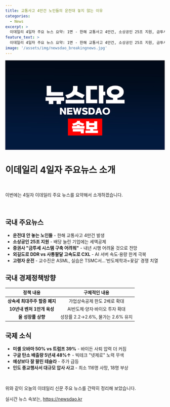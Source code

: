 ```yaml
---
title: 교통사고 4만건 노인들의 운전대 놓지 않는 이유
categories:
  - News
excerpt: >
  이데일리 4일자 주요 뉴스 요약: 1면 - 한해 교통사고 4만건, 소상공인 25조 지원, 금투세 시스템 어려워, 여름 여행 올댓트래블, 최저임금 차등화 논란, 경제 안개 속 내수 촉진 필요. 종합 - DDR, CXL AI 서버 경쟁, 고령자 운전 문제. 경제정책 - 상속세, 벤처 육성, 성장률 전망 조정. 올댓트래블 개막, 해외 여행지 추천. Global - 오바마 vs 트럼프 지지율, 구글 탄소 배출 증가, 테슬라 주가 상승. 부동산 - 재개발·재건축 활발.
feature_text: >
  이데일리 4일자 주요 뉴스 요약: 1면 - 한해 교통사고 4만건, 소상공인 25조 지원, 금투세 시스템 어려워, 여름 여행 올댓트래블, 최저임금 차등화 논란, 경제 안개 속 내수 촉진 필요. 종합 - DDR, CXL AI 서버 경쟁, 고령자 운전 문제. 경제정책 - 상속세, 벤처 육성, 성장률 전망 조정. 올댓트래블 개막, 해외 여행지 추천. Global - 오바마 vs 트럼프 지지율, 구글 탄소 배출 증가, 테슬라 주가 상승. 부동산 - 재개발·재건축 활발.
image: '/assets/img/newsdao_breakingnews.jpg'
---
```


<p><img src="/assets/img/newsdao_breakingnews.jpg" alt="bookingtag 속보" /></p>

<h1 data-ke-size="size26">이데일리 4일자 주요뉴스 소개</h1>

<p data-ke-size="size16">&nbsp;</p>

<p>이번에는 4일자 이데일리 주요 뉴스를 요약해서 소개하겠습니다. </p>

<p data-ke-size="size16">&nbsp;</p>

<h2 data-ke-size="size24">국내 주요뉴스</h2>

<ul>
<li><b>운전대 안 놓는 노인들</b> - 한해 교통사고 4만건 발생</li>
<li><b>소상공인 25조 지원</b> - 배당 늘린 기업에는 세액공제</li>
<li><b>증권사 "금투세 시스템 구축 어려워"</b> - 내년 시행 어려울 것으로 전망</li>
<li><b>외길도로 DDR vs 사통팔달 고속도로 CXL</b> - AI 서버 속도·용량 한계 극복</li>
<li><b>고령자 운전</b> - 교수진은 ASML, 실습은 TSMC서…‘반도체학과=꽃길’ 경쟁 치열</li>
</ul>

<h2 data-ke-size="size24">국내 경제정책방향</h2>

<table>
<thead>
<tr>
<th style="text-align: center;">정책 내용</th>
<th style="text-align: center;">구체적인 내용</th>
</tr>
</thead>
<tbody>
<tr>
<td style="text-align: center;"><b>상속세 최대주주 할증 폐지</b></td>
<td style="text-align: center;">가업상속공제 한도 2배로 확대</td>
</tr>
<tr>
<td style="text-align: center;"><b>10년내 벤처 1만개 육성</b></td>
<td style="text-align: center;">AI반도체·양자·바이오 투자 확대</td>
</tr>
<tr>
<td style="text-align: center;"><b>올 성장률 상향</b></td>
<td style="text-align: center;">성장률 2.2→2.6%, 물가는 2.6% 유지</td>
</tr>
</tbody>
</table>

<h2 data-ke-size="size24">국제 소식</h2>

<ul>
<li><b>미셸 오바마 50% vs 트럼프 39%</b> - 바이든 사퇴 압력 더 커짐</li>
<li><b>구글 탄소 배출량 5년새 48%↑</b> - 빅테크 "넷제로" 노력 무색</li>
<li><b>예상보다 잘 팔린 테슬라</b> - 주가 급등</li>
<li><b>인도 종교행사서 대규모 압사 사고</b> - 최소 116명 사망, 18명 부상</li>
</ul>

<p data-ke-size="size16">&nbsp;</p>

<p>위와 같이 오늘의 이데일리 신문 주요 뉴스를 간략히 정리해 보았습니다.</p>
실시간 뉴스 속보는, <a href="https://newsdao.kr" rel="dofollow">https://newsdao.kr</a>


